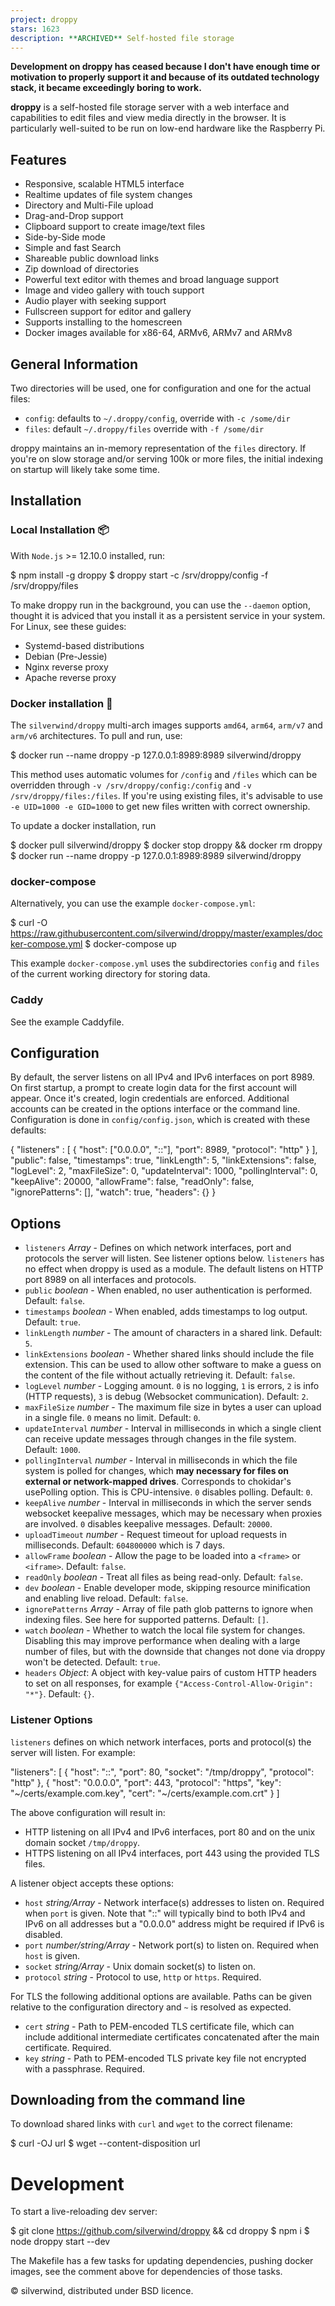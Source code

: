 ```yaml
---
project: droppy
stars: 1623
description: **ARCHIVED** Self-hosted file storage
---
```


**Development on droppy has ceased because I don't have enough time or motivation to properly support it and because of its outdated technology stack, it became exceedingly boring to work.**

**droppy** is a self-hosted file storage server with a web interface and capabilities to edit files and view media directly in the browser. It is particularly well-suited to be run on low-end hardware like the Raspberry Pi.

Features
--------

-   Responsive, scalable HTML5 interface
-   Realtime updates of file system changes
-   Directory and Multi-File upload
-   Drag-and-Drop support
-   Clipboard support to create image/text files
-   Side-by-Side mode
-   Simple and fast Search
-   Shareable public download links
-   Zip download of directories
-   Powerful text editor with themes and broad language support
-   Image and video gallery with touch support
-   Audio player with seeking support
-   Fullscreen support for editor and gallery
-   Supports installing to the homescreen
-   Docker images available for x86-64, ARMv6, ARMv7 and ARMv8

General Information
-------------------

Two directories will be used, one for configuration and one for the actual files:

-   `config`: defaults to `~/.droppy/config`, override with `-c /some/dir`
-   `files`: default `~/.droppy/files` override with `-f /some/dir`

droppy maintains an in-memory representation of the `files` directory. If you're on slow storage and/or serving 100k or more files, the initial indexing on startup will likely take some time.

Installation
------------

### Local Installation 📦

With `Node.js` >= 12.10.0 installed, run:

$ npm install -g droppy
$ droppy start -c /srv/droppy/config -f /srv/droppy/files

To make droppy run in the background, you can use the `--daemon` option, thought it is adviced that you install it as a persistent service in your system. For Linux, see these guides:

-   Systemd-based distributions
-   Debian (Pre-Jessie)
-   Nginx reverse proxy
-   Apache reverse proxy

### Docker installation 🐳

The `silverwind/droppy` multi-arch images supports `amd64`, `arm64`, `arm/v7` and `arm/v6` architectures. To pull and run, use:

$ docker run --name droppy -p 127.0.0.1:8989:8989 silverwind/droppy

This method uses automatic volumes for `/config` and `/files` which can be overridden through `-v /srv/droppy/config:/config` and `-v /srv/droppy/files:/files`. If you're using existing files, it's advisable to use `-e UID=1000 -e GID=1000` to get new files written with correct ownership.

To update a docker installation, run

$ docker pull silverwind/droppy
$ docker stop droppy && docker rm droppy
$ docker run --name droppy -p 127.0.0.1:8989:8989 silverwind/droppy

### docker-compose

Alternatively, you can use the example `docker-compose.yml`:

$ curl -O https://raw.githubusercontent.com/silverwind/droppy/master/examples/docker-compose.yml
$ docker-compose up

This example `docker-compose.yml` uses the subdirectories `config` and `files` of the current working directory for storing data.

### Caddy

See the example Caddyfile.

Configuration
-------------

By default, the server listens on all IPv4 and IPv6 interfaces on port 8989. On first startup, a prompt to create login data for the first account will appear. Once it's created, login credentials are enforced. Additional accounts can be created in the options interface or the command line. Configuration is done in `config/config.json`, which is created with these defaults:

{
  "listeners" : \[
    {
      "host": \["0.0.0.0", "::"\],
      "port": 8989,
      "protocol": "http"
    }
  \],
  "public": false,
  "timestamps": true,
  "linkLength": 5,
  "linkExtensions": false,
  "logLevel": 2,
  "maxFileSize": 0,
  "updateInterval": 1000,
  "pollingInterval": 0,
  "keepAlive": 20000,
  "allowFrame": false,
  "readOnly": false,
  "ignorePatterns": \[\],
  "watch": true,
  "headers": {}
}

Options
-------

-   `listeners` _Array_ - Defines on which network interfaces, port and protocols the server will listen. See listener options below. `listeners` has no effect when droppy is used as a module. The default listens on HTTP port 8989 on all interfaces and protocols.
-   `public` _boolean_ - When enabled, no user authentication is performed. Default: `false`.
-   `timestamps` _boolean_ - When enabled, adds timestamps to log output. Default: `true`.
-   `linkLength` _number_ - The amount of characters in a shared link. Default: `5`.
-   `linkExtensions` _boolean_ - Whether shared links should include the file extension. This can be used to allow other software to make a guess on the content of the file without actually retrieving it. Default: `false`.
-   `logLevel` _number_ - Logging amount. `0` is no logging, `1` is errors, `2` is info (HTTP requests), `3` is debug (Websocket communication). Default: `2`.
-   `maxFileSize` _number_ - The maximum file size in bytes a user can upload in a single file. `0` means no limit. Default: `0`.
-   `updateInterval` _number_ - Interval in milliseconds in which a single client can receive update messages through changes in the file system. Default: `1000`.
-   `pollingInterval` _number_ - Interval in milliseconds in which the file system is polled for changes, which **may necessary for files on external or network-mapped drives**. Corresponds to chokidar's usePolling option. This is CPU-intensive. `0` disables polling. Default: `0`.
-   `keepAlive` _number_ - Interval in milliseconds in which the server sends websocket keepalive messages, which may be necessary when proxies are involved. `0` disables keepalive messages. Default: `20000`.
-   `uploadTimeout` _number_ - Request timeout for upload requests in milliseconds. Default: `604800000` which is 7 days.
-   `allowFrame` _boolean_ - Allow the page to be loaded into a `<frame>` or `<iframe>`. Default: `false`.
-   `readOnly` _boolean_ - Treat all files as being read-only. Default: `false`.
-   `dev` _boolean_ - Enable developer mode, skipping resource minification and enabling live reload. Default: `false`.
-   `ignorePatterns` _Array_ - Array of file path glob patterns to ignore when indexing files. See here for supported patterns. Default: `[]`.
-   `watch` _boolean_ - Whether to watch the local file system for changes. Disabling this may improve performance when dealing with a large number of files, but with the downside that changes not done via droppy won't be detected. Default: `true`.
-   `headers` _Object_: A object with key-value pairs of custom HTTP headers to set on all responses, for example `{"Access-Control-Allow-Origin": "*"}`. Default: `{}`.

### Listener Options

`listeners` defines on which network interfaces, ports and protocol(s) the server will listen. For example:

"listeners": \[
  {
    "host": "::",
    "port": 80,
    "socket": "/tmp/droppy",
    "protocol": "http"
  },
  {
    "host": "0.0.0.0",
    "port": 443,
    "protocol": "https",
    "key": "~/certs/example.com.key",
    "cert": "~/certs/example.com.crt"
  }
\]

The above configuration will result in:

-   HTTP listening on all IPv4 and IPv6 interfaces, port 80 and on the unix domain socket `/tmp/droppy`.
-   HTTPS listening on all IPv4 interfaces, port 443 using the provided TLS files.

A listener object accepts these options:

-   `host` _string/Array_ - Network interface(s) addresses to listen on. Required when `port` is given. Note that "::" will typically bind to both IPv4 and IPv6 on all addresses but a "0.0.0.0" address might be required if IPv6 is disabled.
-   `port` _number/string/Array_ - Network port(s) to listen on. Required when `host` is given.
-   `socket` _string/Array_ - Unix domain socket(s) to listen on.
-   `protocol` _string_ - Protocol to use, `http` or `https`. Required.

For TLS the following additional options are available. Paths can be given relative to the configuration directory and `~` is resolved as expected.

-   `cert` _string_ - Path to PEM-encoded TLS certificate file, which can include additional intermediate certificates concatenated after the main certificate. Required.
-   `key` _string_ - Path to PEM-encoded TLS private key file not encrypted with a passphrase. Required.

Downloading from the command line
---------------------------------

To download shared links with `curl` and `wget` to the correct filename:

$ curl -OJ url
$ wget --content-disposition url

Development
===========

To start a live-reloading dev server:

$ git clone https://github.com/silverwind/droppy && cd droppy
$ npm i
$ node droppy start --dev

The Makefile has a few tasks for updating dependencies, pushing docker images, see the comment above for dependencies of those tasks.

© silverwind, distributed under BSD licence.

